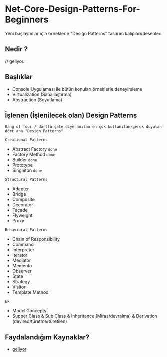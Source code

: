 # Net-Core-Design-Patterns-For-Beginners
Yeni başlayanlar için örneklerle "Design Patterns" tasarım kalıpları/desenleri
## Nedir ?
  // geliyor..
 
## Başlıklar
 - Console Uygulaması ile bütün konuları örneklerle deneyimleme
 - Virtualization (Sanallaştırma)
 - Abstraction (Soyutlama)
 
## İşlenen (İşlenilecek olan) Design Patterns
 ```
 Gang of four / dörtlü çete diye anılan en çok kullanılan/gerek duyulan  dört ana "Design Patterns"  
 ```
  ``
  Creational Patterns
  ``
 - Abstract Factory   `done`
 - Factory Method     `done`
 - Builder            `done`
 - Prototype          
 - Singleton          `done`
 
 ``
  Structural Patterns
 ``
 - Adapter
 - Bridge
 - Composite
 - Decorator
 - Façade
 - Flyweight
 - Proxy 
 
 ``
 Behavioral Patterns
 ``
 - Chain of Responsibility
 - Command
 - Interpreter
 - Iterator
 - Mediator
 - Memento
 - Observer
 - State
 - Strategy
 - Visitor
 - Template Method
 
```
Ek
```
- Model.Concepts
 - Supper Class & Sub Class & Inheritance (Miras/devralma) & Derivation (devired/türetme/türetilen)



 ## Faydalandığım Kaynaklar?
   - [geliyor](https://)
 
